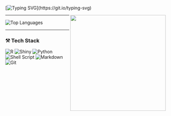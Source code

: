<!-- Typing animation header -->
[![Typing SVG](https://readme-typing-svg.demolab.com?font=Fira+Code&duration=5000&pause=1000&color=00F7FF&center=true&vCenter=true&width=600&lines=Hi+I'm+Andrew+Cardona!;I'm+interested+in;Data+analysis+an;Psychology%2FNeuroscience+research;Welcome!)](https://git.io/typing-svg)

<img src="https://media2.giphy.com/media/v1.Y2lkPTc5MGI3NjExMXQ2ZGdkOTNhczFpY2F0ZjNvdXZjYXhsZ3kzb3YyMmg1a21wazRiZiZlcD12MV9pbnRlcm5hbF9naWZfYnlfaWQmY3Q9Zw/66pRZHpxoOOXvf8zQX/giphy.gif" width="300" align="right" />

---

![Top Languages](https://github-readme-stats.vercel.app/api/top-langs/?username=a-cardona&layout=compact&theme=tokyonight&hide_border=true)

---

### ⚒️ Tech Stack

![R](https://img.shields.io/badge/R-276DC3?logo=r&logoColor=white)
![Shiny](https://img.shields.io/badge/Shiny-1E88E5?logo=rstudio&logoColor=white)
![Python](https://img.shields.io/badge/Python-3776AB?logo=python&logoColor=white)
![Shell Script](https://img.shields.io/badge/Shell-121011?logo=gnu-bash&logoColor=white)
![Markdown](https://img.shields.io/badge/Markdown-000000?logo=markdown&logoColor=white)
![Git](https://img.shields.io/badge/Git-F05032?logo=git&logoColor=white)
